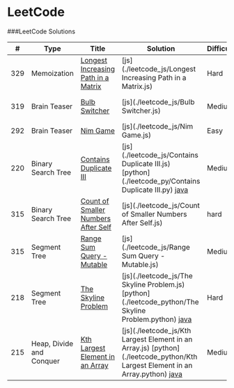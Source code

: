 LeetCode
========

###LeetCode Solutions


| # | Type | Title | Solution | Difficulty | Analysis
| --- | --- | --- | --- | --- | --- |
|329|Memoization|[Longest Increasing Path in a Matrix](https://leetcode.com/problems/longest-increasing-path-in-a-matrix/) | [js](./leetcode_js/Longest Increasing Path in a Matrix.js)|Hard|[AC](./analysis/Longest Increasing Path in a Matrix.md)|
|319|Brain Teaser|[Bulb Switcher](https://leetcode.com/problems/bulb-switcher/) | [js](./leetcode_js/Bulb Switcher.js)|Medium|[AC](./analysis/Bulb Switcher.md)|
|292|Brain Teaser|[Nim Game](https://leetcode.com/problems/nim-game/)|[js](./leetcode_js/Nim Game.js)|Easy|[AC](./analysis/Nim Game.md)|
|220|Binary Search Tree|[Contains Duplicate III](https://leetcode.com/problems/contains-duplicate-iii/)|[js](./leetcode_js/Contains Duplicate III.js) [python](./leetcode_py/Contains Duplicate III.py) [java](./leetcode_java/contains-duplicate-iii/Solution.java)|Medium|[AC](./analysis/Contains Duplicate III.md)|
|315|Binary Search Tree|[Count of Smaller Numbers After Self](https://leetcode.com/problems/count-of-smaller-numbers-after-self/)|[js](./leetcode_js/Count of Smaller Numbers After Self.js)|hard|[AC](./analysis/Count of Smaller Numbers After Self.md)|
|315|Segment Tree|[Range Sum Query - Mutable](https://leetcode.com/problems/range-sum-query-mutable/)|[js](./leetcode_js/Range Sum Query - Mutable.js)|Medium|[AC](./analysis/Range Sum Query - Mutable.md)|
|218|Segment Tree|[The Skyline Problem](https://leetcode.com/problems/range-sum-query-mutable/)|[js](./leetcode_js/The Skyline Problem.js) [python](./leetcode_python/The Skyline Problem.python) [java](./leetcode_java/the-skyline-problem/Solution.java)|Hard|[AC](./analysis/The Skyline Problem.md)|
|215|Heap, Divide and Conquer|[Kth Largest Element in an Array](https://leetcode.com/problems/kth-largest-element-in-an-array/)|[js](./leetcode_js/Kth Largest Element in an Array.js) [python](./leetcode_python/Kth Largest Element in an Array.python) [java](./leetcode_java/k-th-largest-element-in-an-array/Solution.java)|Medium|[AC](./analysis/Kth Largest Element in an Array.md)|
